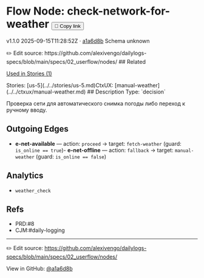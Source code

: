 
# Flow Node: check-network-for-weather <button class="copy-link" aria-label="Copy page link" onclick="window.spechubCopyLink && window.spechubCopyLink()">🔗 Copy link</button>

<p class="badges">
  <span class="badge version">v1.1.0</span>
  <span class="badge build">2025-09-15T11:28:52Z · <a href="https://github.com/alexivengo/dailylogs-specs/commits/main" target="_blank" rel="noopener" class="sha">a1a6d8b</a></span>
  <span class="badge schema unknown">Schema unknown</span>
</p>
✏️ Edit source: https://github.com/alexivengo/dailylogs-specs/blob/main/specs/02_userflow/nodes/
## Related
<p>
  <span class="chip">
    <a href="../stories/index.md#?flow=check-network-for-weather">Used in Stories (1)</a>
  </span>
</p>
Stories:
<span class="chip">[us-5](../../stories/us-5.md)</span>CtxUX:
<span class="chip">[manual-weather](../../ctxux/manual-weather.md)</span>
## Description
Type: `decision`

Проверка сети для автоматического снимка погоды либо переход к ручному вводу.



## Outgoing Edges
- **e-net-available** — action: `proceed` → target: `fetch-weather` (guard: `is_online == true`)- **e-net-offline** — action: `fallback` → target: `manual-weather` (guard: `is_online == false`)

## Analytics
- `weather_check`

## Refs
- PRD:#8
- CJM:#daily-logging

---
✏️ Edit source: https://github.com/alexivengo/dailylogs-specs/blob/main/specs/02_userflow/nodes/

<p class="page-meta">
  View in GitHub: <a href="https://github.com/alexivengo/dailylogs-specs/commit/a1a6d8b" target="_blank" rel="noopener">@a1a6d8b</a></p>